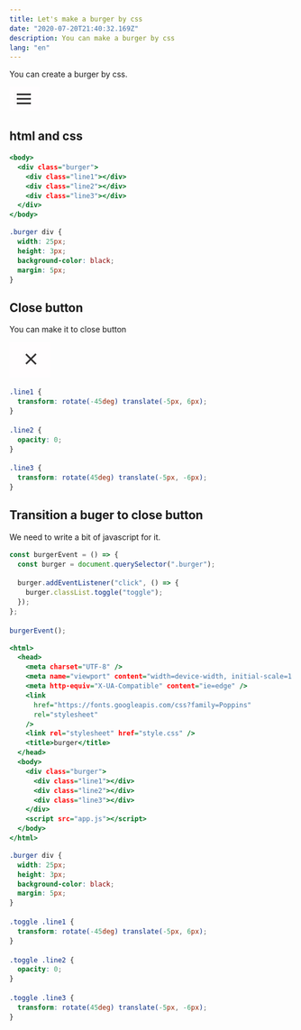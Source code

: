 ```yaml
---
title: Let's make a burger by css
date: "2020-07-20T21:40:32.169Z"
description: You can make a burger by css
lang: "en"
---
```


You can create a burger by css.

![burger](./burger.jpg)

## html and css

```html:title=index.html
<body>
  <div class="burger">
    <div class="line1"></div>
    <div class="line2"></div>
    <div class="line3"></div>
  </div>
</body>
```

```css:title=style.css
.burger div {
  width: 25px;
  height: 3px;
  background-color: black;
  margin: 5px;
}
```

## Close button

You can make it to close button

![close](./close.jpg)

```css:title=style.css
.line1 {
  transform: rotate(-45deg) translate(-5px, 6px);
}

.line2 {
  opacity: 0;
}

.line3 {
  transform: rotate(45deg) translate(-5px, -6px);
}
```

## Transition a buger to close button

We need to write a bit of javascript for it.

```js:title=app.js
const burgerEvent = () => {
  const burger = document.querySelector(".burger");

  burger.addEventListener("click", () => {
    burger.classList.toggle("toggle");
  });
};

burgerEvent();
```

```html:title=index.html
<html>
  <head>
    <meta charset="UTF-8" />
    <meta name="viewport" content="width=device-width, initial-scale=1.0" />
    <meta http-equiv="X-UA-Compatible" content="ie=edge" />
    <link
      href="https://fonts.googleapis.com/css?family=Poppins"
      rel="stylesheet"
    />
    <link rel="stylesheet" href="style.css" />
    <title>burger</title>
  </head>
  <body>
    <div class="burger">
      <div class="line1"></div>
      <div class="line2"></div>
      <div class="line3"></div>
    </div>
    <script src="app.js"></script>
  </body>
</html>
```

```css:title=style.css
.burger div {
  width: 25px;
  height: 3px;
  background-color: black;
  margin: 5px;
}

.toggle .line1 {
  transform: rotate(-45deg) translate(-5px, 6px);
}

.toggle .line2 {
  opacity: 0;
}

.toggle .line3 {
  transform: rotate(45deg) translate(-5px, -6px);
}
```
